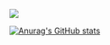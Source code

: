 ![](https://komarev.com/ghpvc/?username=18445864529&label=Total+Girlfriends&style=plastic&color=ff69b4)
<!-- ![Visitor Count](https://profile-counter.glitch.me/{18445864529}/count.svg) -->

[![Anurag's GitHub stats](https://github-readme-stats-vert-nine.vercel.app/api?username=18445864529&count_private=true&show_icons=true&hide=prs&theme=ayu-mirage&role=OWNER,ORGANIZATION_MEMBER,COLLABORATOR)](https://github.com/18445864529/github-readme-stats)

<!--
### Hi there 👋

**18445864529/18445864529** is a ✨ _special_ ✨ repository because its `README.md` (this file) appears on your GitHub profile.

Here are some ideas to get you started:

- 🔭 I’m currently working on ...
- 🌱 I’m currently learning ...
- 👯 I’m looking to collaborate on ...
- 🤔 I’m looking for help with ...
- 💬 Ask me about ...
- 📫 How to reach me: ...
- 😄 Pronouns: ...
- ⚡ Fun fact: ...

[![Readme Card](https://github-readme-stats-vert-nine.vercel.app/api/pin/?username=18445864529&repo=TorchSSL&theme=dark)](https://github.com/TorchSSL/TorchSSL)
-->
